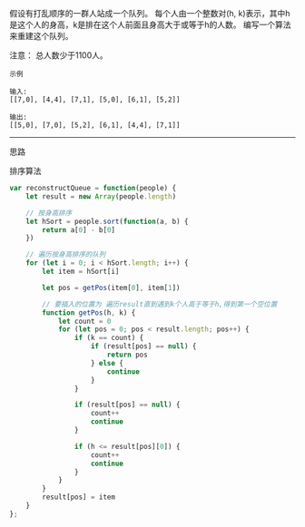 
假设有打乱顺序的一群人站成一个队列。 每个人由一个整数对(h, k)表示，其中h是这个人的身高，k是排在这个人前面且身高大于或等于h的人数。 编写一个算法来重建这个队列。

注意：
总人数少于1100人。

```case
示例

输入:
[[7,0], [4,4], [7,1], [5,0], [6,1], [5,2]]

输出:
[[5,0], [7,0], [5,2], [6,1], [4,4], [7,1]]
```

---

思路

排序算法

```javascript
var reconstructQueue = function(people) {
	let result = new Array(people.length)

	// 按身高排序
	let hSort = people.sort(function(a, b) {
		return a[0] - b[0]
	})

	// 遍历按身高排序的队列
	for (let i = 0; i < hSort.length; i++) {
		let item = hSort[i]

		let pos = getPos(item[0], item[1])

		// 要插入的位置为 遍历result直到遇到k个人高于等于h,得到第一个空位置
		function getPos(h, k) {
			let count = 0
			for (let pos = 0; pos < result.length; pos++) {
				if (k == count) {
					if (result[pos] == null) {
						return pos
					} else {
						continue
					}
				}

				if (result[pos] == null) {
					count++
					continue
				}

				if (h <= result[pos][0]) {
					count++
					continue
				}
			}
		}
		result[pos] = item
	}
};
```
